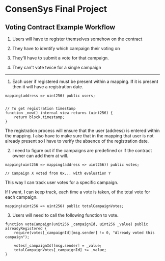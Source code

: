 # ConsenSys Final Project

## Voting Contract Example Workflow

1. Users will have to register themselves somehow on the contract

2. They have to identify which campaign their voting on

3. They'll have to submit a vote for that campaign.

4. They can't vote twice for a single campaign 


---- 

1. Each user if registered must be present within a mapping. If it is present then it will have a registration date.

```solidity
mapping(address => uint256) public users;


// To get registration timestamp
function _now() internal view returns (uint256) {
    return block.timestamp;
}
```

The registration process will ensure that the user (address) is entered within the mapping. I also have to make sure that in the mapping that user is not already present so I have to verify the absence of the registration date.


2. I need to figure out if the campaigns are predefined or if the contract owner can add them at will.

```solidity
mapping(uint256 => mapping(address => uint256)) public votes;

// Campaign X voted from 0x... with evaluation Y
```
This way I can track user votes for a specific campaign.

If I want, I can keep track, each time a vote is taken, of the total vote for each campaign.
```solidity
mapping(uint256 => uint256) public totalCampaignVotes;
```

3. Users will need to call the following function to vote.

```solidity
function voteCampaign(unit256 _campaignId, uint256 _value) public alreadyRegistered {
    require(votes[_campaignId][msg.sender] != 0, "Already voted this campaign");

    votes[_campaignId][msg.sender] = _value;
    totalCampaignVotes[_campaignId] += _value; 
}
```
